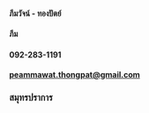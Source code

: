 #### ภีมวัจน์ - ทองปัตย์
#### ภีม
#### 092-283-1191
#### peammawat.thongpat@gmail.com
### สมุทรปราการ
